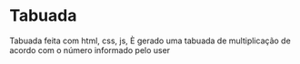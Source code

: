 # Tabuada
Tabuada feita com html, css, js,
È gerado uma tabuada de multiplicação de acordo com o número informado pelo user
